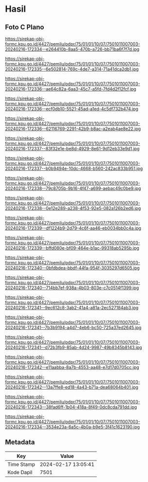 # Hasil

## Foto C Plano

https://sirekap-obj-formc.kpu.go.id/4427/pemilu/pdpr/75/01/01/10/07/7501011007003-20240216-172334--e264410b-8aa5-470b-a726-bb71ba6f7f7d.jpg

https://sirekap-obj-formc.kpu.go.id/4427/pemilu/pdpr/75/01/01/10/07/7501011007003-20240216-172335--6e502814-769c-4de7-a314-71a41dca2db1.jpg

https://sirekap-obj-formc.kpu.go.id/4427/pemilu/pdpr/75/01/01/10/07/7501011007003-20240216-172336--ae64c82a-6aa3-45c7-a5fd-7fd4d2f12fcf.jpg

https://sirekap-obj-formc.kpu.go.id/4427/pemilu/pdpr/75/01/01/10/07/7501011007003-20240216-172336--ecf0db10-5521-45ad-a1ed-4c5df732b474.jpg

https://sirekap-obj-formc.kpu.go.id/4427/pemilu/pdpr/75/01/01/10/07/7501011007003-20240216-172336--62116769-2291-42b9-b8ac-a2eab4ae8e22.jpg

https://sirekap-obj-formc.kpu.go.id/4427/pemilu/pdpr/75/01/01/10/07/7501011007003-20240216-172337--83f32e1e-be8d-4929-8e61-9d12eb33e9d1.jpg

https://sirekap-obj-formc.kpu.go.id/4427/pemilu/pdpr/75/01/01/10/07/7501011007003-20240216-172337--b0b9494e-10dc-4668-b560-242ac833b951.jpg

https://sirekap-obj-formc.kpu.go.id/4427/pemilu/pdpr/75/01/01/10/07/7501011007003-20240216-172338--79c8705b-9b16-4f47-a699-aebac49c0be9.jpg

https://sirekap-obj-formc.kpu.go.id/4427/pemilu/pdpr/75/01/01/10/07/7501011007003-20240216-172338--0e12e289-a238-4f53-92e5-082a126b2ed6.jpg

https://sirekap-obj-formc.kpu.go.id/4427/pemilu/pdpr/75/01/01/10/07/7501011007003-20240216-172339--df1224b9-2d79-4c6f-aa46-eb0034bb0c4a.jpg

https://sirekap-obj-formc.kpu.go.id/4427/pemilu/pdpr/75/01/01/10/07/7501011007003-20240216-172339--bffd080e-bf09-464e-b1ac-99318ab5295b.jpg

https://sirekap-obj-formc.kpu.go.id/4427/pemilu/pdpr/75/01/01/10/07/7501011007003-20240216-172340--0bfdbdea-bbdf-44fa-954f-3035297d6505.jpg

https://sirekap-obj-formc.kpu.go.id/4427/pemilu/pdpr/75/01/01/10/07/7501011007003-20240216-172340--714bb7ef-938a-4b03-803e-c7c0514f1399.jpg

https://sirekap-obj-formc.kpu.go.id/4427/pemilu/pdpr/75/01/01/10/07/7501011007003-20240216-172341--9ec612c8-3ab2-41a4-a81a-2ec527184ab3.jpg

https://sirekap-obj-formc.kpu.go.id/4427/pemilu/pdpr/75/01/01/10/07/7501011007003-20240216-172341--7b3b9194-a4d7-4eb6-bc50-725a37ed2645.jpg

https://sirekap-obj-formc.kpu.go.id/4427/pemilu/pdpr/75/01/01/10/07/7501011007003-20240216-172341--d72b3fb9-85ab-4d24-9987-49b8345b8143.jpg

https://sirekap-obj-formc.kpu.go.id/4427/pemilu/pdpr/75/01/01/10/07/7501011007003-20240216-172342--e11aabba-8a7b-4553-aa48-e7d17d0705cc.jpg

https://sirekap-obj-formc.kpu.go.id/4427/pemilu/pdpr/75/01/01/10/07/7501011007003-20240216-172342--13a7ffe8-ed18-4a43-b71a-dea68064b401.jpg

https://sirekap-obj-formc.kpu.go.id/4427/pemilu/pdpr/75/01/01/10/07/7501011007003-20240216-172343--38fad6ff-1b04-418a-8f49-0dc8cda791dd.jpg

https://sirekap-obj-formc.kpu.go.id/4427/pemilu/pdpr/75/01/01/10/07/7501011007003-20240216-172334--3534e23a-6a5c-4b0a-b9e5-3f41c1623190.jpg


## Metadata

| Key        | Value               |
| ---------- | ------------------- |
| Time Stamp | 2024-02-17 13:05:41 |
| Kode Dapil | 7501                |



